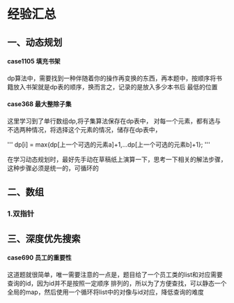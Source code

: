 # 经验汇总
## 一、动态规划
#### case1105 填充书架
dp算法中，需要找到一种伴随着你的操作再变换的东西，再本题中，按顺序将书籍放入书架就是dp表的顺序，换而言之，记录的是放入多少本书后
最低的位置
#### case368 最大整除子集
这里学习到了单行数组dp,将子集算法保存在dp表中， 对每一个元素，都有选与不选两种情况，将选择这个元素的情况，储存在dp表中，

'''
dp[i] = max{dp[上一个可选的元素a]+1,...dp[上一个可选的元素b]+1};
'''


在学习动态规划时，最好先手动在草稿纸上演算一下，思考一下相关的解法步骤，这种步骤必须是统一的，可循环的

## 二、数组
### 1.双指针
## 三、深度优先搜索
#### case690 员工的重要性
这道题就很简单，唯一需要注意的一点是，题目给了一个员工类的list和对应需要查询的id，因为id并不是按照一定顺序
排列的，所以为了方便查找，可以静态一个全局的map，然后使用一个循环将list中的对像与id对应，降低查询的难度